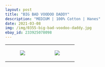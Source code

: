 ```yaml
---
layout: post
title: "BIG BAD VOODOO DADDY"
description: "MEDIUM | 100% Cotton | Hanes"
date: 2021-03-08
img: /img/0355-big-bad-voodoo-daddy.jpg
ebay_id: 233925078098
---
```




<table style="width:100%;"><tr><td style="vertical-align:top;">
      <figure class="tmblr-full" data-orig-height="2048" data-orig-width="1365" data-orig-src="https://concertshirts.netlify.app/shirts/0355/0355-01.jpg"><img src="https://64.media.tumblr.com/2630c7e32daef01945604fa794cf8c49/ce8d4d768087372d-50/s540x810/3fb7795162eaf6551c259a7dcdd3632003bb3c15.jpg" data-orig-height="2048" data-orig-width="1365" data-orig-src="https://concertshirts.netlify.app/shirts/0355/0355-01.jpg"/></figure></td>
    <td style="vertical-align:top;">
      <figure class="tmblr-full" data-orig-height="2048" data-orig-width="1365" data-orig-src="https://concertshirts.netlify.app/shirts/0355/0355-02.jpg"><img src="https://64.media.tumblr.com/3a3920f02851e5ae4fb306529b26e833/ce8d4d768087372d-cf/s540x810/0e7793fdd28c589f28cdfa787715c285da241475.jpg" data-orig-height="2048" data-orig-width="1365" data-orig-src="https://concertshirts.netlify.app/shirts/0355/0355-02.jpg"/></figure></td>
  </tr></table>
